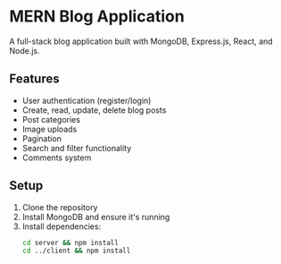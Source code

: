 # MERN Blog Application

A full-stack blog application built with MongoDB, Express.js, React, and Node.js.

## Features
- User authentication (register/login)
- Create, read, update, delete blog posts
- Post categories
- Image uploads
- Pagination
- Search and filter functionality
- Comments system

## Setup
1. Clone the repository
2. Install MongoDB and ensure it's running
3. Install dependencies:
   ```bash
   cd server && npm install
   cd ../client && npm install